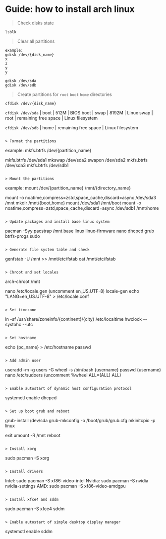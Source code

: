 # Guide: how to install arch linux

> Check disks state

```
lsblk
```

> Clear all partitions

```
example:
gdisk /dev/{disk_name}
x
z
y
y

gdisk /dev/sda
gdisk /dev/sdb
```

> Create partitions for `root` `boot` `home` directories

`сfdisk /dev/{disk_name}`

`сfdisk /dev/sda`
| boot | 512M | BIOS boot
| swap | 8192M | Linux swap
| root | remaining free space | Linux filesystem

`сfdisk /dev/sdb`
| home | remaining free space | Linux filesystem

```

> Format the partitions

```

example:
mkfs.btrfs /dev/{partition_name}

mkfs.btrfs /dev/sda1
mkswap /dev/sda2
swapon /dev/sda2
mkfs.btrfs /dev/sda3
mkfs.btrfs /dev/sdb1

```

> Mount the partitions

```

example:
mount /dev/{partition_name} /mnt/{directory_name}

mount -o noatime,compress=zstd,space_cache,discard=async /dev/sda3 /mnt
mkdir /mnt/{boot,home}
mount /dev/sda1 /mnt/boot
mount -o noatime,compress=zstd,space_cache,discard=async /dev/sdb1 /mnt/home

```

> Update packages and install base linux system

```

pacman -Syy
pacstrap /mnt base linux linux-firmware nano dhcpcd grub btrfs-progs sudo

```

> Generate file system table and check

```

genfstab -U /mnt >> /mnt/etc/fstab
cat /mnt/etc/fstab

```

> Chroot and set locales

```

arch-chroot /mnt

nano /etc/locale.gen (uncomment en_US.UTF-8)
locale-gen
echo "LANG=en_US.UTF-8" > /etc/locale.conf

```

> Set timezone

```

ln -sf /usr/share/zoneinfo/{continent}/{city} /etc/localtime
hwclock --systohc --utc

```

> Set hostname

```

echo {pc_name} > /etc/hostname
passwd

```

> Add admin user

```

useradd -m -g users -G wheel -s /bin/bash {username}
passwd {username}
nano /etc/sudoers (uncomment %wheel ALL=(ALL) ALL)

```

> Enable autostart of dynamic host configuration protocol

```

systemctl enable dhcpcd

```

> Set up boot grub and reboot

```

grub-install /dev/sda
grub-mkconfig -o /boot/grub/grub.cfg
mkinitcpio -p linux

exit
umount -R /mnt
reboot

```

> Install xorg

```

sudo pacman -S xorg

```

> Install drivers

```

Intel: sudo pacman -S xf86-video-intel
Nvidia: sudo pacman -S nvidia nvidia-settings
AMD: sudo pacman -S xf86-video-amdgpu

```

> Install xfce4 and sddm

```

sudo pacman -S xfce4 sddm

```

> Enable autostart of simple desktop display manager

```

systemctl enable sddm

```

```
